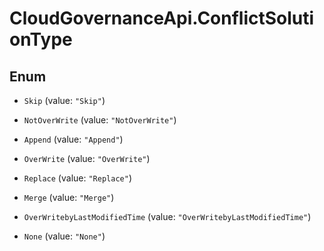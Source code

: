 # CloudGovernanceApi.ConflictSolutionType

## Enum


* `Skip` (value: `"Skip"`)

* `NotOverWrite` (value: `"NotOverWrite"`)

* `Append` (value: `"Append"`)

* `OverWrite` (value: `"OverWrite"`)

* `Replace` (value: `"Replace"`)

* `Merge` (value: `"Merge"`)

* `OverWritebyLastModifiedTime` (value: `"OverWritebyLastModifiedTime"`)

* `None` (value: `"None"`)


